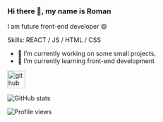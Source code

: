 ### Hi there 👋, my name is Roman
I am future front-end developer 😄

Skills:  REACT / JS / HTML / CSS

- 🔭 I’m currently working on some small projects. 
- 🌱 I’m currently learning front-end development 


[<img src='https://cdn.jsdelivr.net/npm/simple-icons@3.0.1/icons/github.svg' alt='github' height='40'>](https://github.com/moran711)  

![GitHub stats](https://github-readme-stats.vercel.app/api?username=moran711&show_icons=true)  

![Profile views](https://gpvc.arturio.dev/moran711)  

